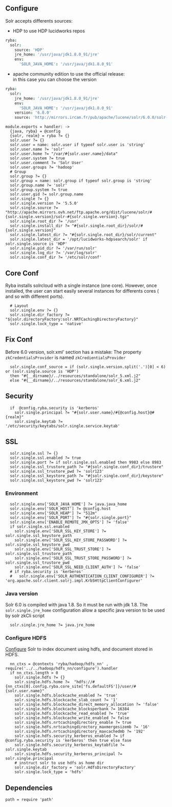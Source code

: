 ## Configure
Solr accepts differents sources:
 - HDP to use HDP lucidworks repos

```cson
ryba:
  solr: 
    source: 'HDP'
    jre_home: '/usr/java/jdk1.8.0_91/jre'
    env:
      'SOLR_JAVA_HOME': '/usr/java/jdk1.8.0_91'
```
 - apache community edition to use the official release:   
 in this case you can choose the version

```cson
ryba:
  solr: 
    jre_home: '/usr/java/jdk1.8.0_91/jre'
    env:
      'SOLR_JAVA_HOME': '/usr/java/jdk1.8.0_91'
    version: '6.0.0'
    source: 'http://mirrors.ircam.fr/pub/apache/lucene/solr/6.0.0/solr-6.0.0.tgz'
```

    module.exports = handler: ->
      {java, ryba} = @config
      {solr, realm} = ryba ?= {}
      solr.user ?= {}
      solr.user = name: solr.user if typeof solr.user is 'string'
      solr.user.name ?= 'solr'
      solr.user.home ?= "/var/#{solr.user.name}/data"
      solr.user.system ?= true
      solr.user.comment ?= 'Solr User'
      solr.user.groups ?= 'hadoop'
      # Group
      solr.group ?= {}
      solr.group = name: solr.group if typeof solr.group is 'string'
      solr.group.name ?= 'solr'
      solr.group.system ?= true
      solr.user.gid ?= solr.group.name
      solr.single ?= {} 
      solr.single.version ?= '5.5.0'
      solr.single.source ?= "http://apache.mirrors.ovh.net/ftp.apache.org/dist/lucene/solr/#{solr.single.version}/solr-#{solr.single.version}.tgz"
      solr.single.root_dir ?= '/usr'
      solr.single.install_dir ?= "#{solr.single.root_dir}/solr/#{solr.single.version}"
      solr.single.latest_dir ?= "#{solr.single.root_dir}/solr/current"
      solr.single.latest_dir = '/opt/lucidworks-hdpsearch/solr' if solr.single.source is 'HDP'
      solr.single.pid_dir ?= '/var/run/solr'
      solr.single.log_dir ?= '/var/log/solr'
      solr.single.conf_dir ?= '/etc/solr/conf'


## Core Conf
Ryba installs solrcloud with a single instance (one core).
However, once installed, the user can start easily several instances for 
differents cores ( and so with different ports).

      # Layout
      solr.single.env ?= {}
      solr.single.dir_factory ?= "${solr.directoryFactory:solr.NRTCachingDirectoryFactory}"
      solr.single.lock_type = 'native'

## Fix Conf
Before 6.0 version, solr.xml'<solrCloud> section has a mistake:
The property `zkCredentialsProvider` is named `zkCredientialsProvider`

      solr.single.conf_source = if (solr.single.version.split('.')[0] < 6) or (solr.single.source is 'HDP')
      then "#{__dirname}/../resources/standalone/solr_5.xml.j2"
      else "#{__dirname}/../resources/standalone/solr_6.xml.j2"

## Security

      if  @config.ryba.security is 'kerberos'
        solr.single.principal ?= "#{solr.user.name}/#{@config.host}@#{realm}"
        solr.single.keytab ?= '/etc/security/keytabs/solr.single.service.keytab'
        

## SSL

      solr.single.ssl ?= {}
      solr.single.ssl.enabled ?= true
      solr.single.port ?= if solr.single.ssl.enabled then 9983 else 8983
      solr.single.ssl_trustore_path ?= "#{solr.single.conf_dir}/trustore"
      solr.single.ssl_trustore_pwd ?= 'solr123'
      solr.single.ssl_keystore_path ?= "#{solr.single.conf_dir}/keystore"
      solr.single.ssl_keystore_pwd ?= 'solr123'

### Environment

      solr.single.env['SOLR_JAVA_HOME'] ?= java.java_home
      solr.single.env['SOLR_HOST'] ?= @config.host
      solr.single.env['SOLR_HEAP'] ?= "512m"
      solr.single.env['SOLR_PORT'] ?= "#{solr.single.port}"
      solr.single.env['ENABLE_REMOTE_JMX_OPTS'] ?= 'false'
      if solr.single.ssl.enabled
        solr.single.env['SOLR_SSL_KEY_STORE'] ?= solr.single.ssl_keystore_path
        solr.single.env['SOLR_SSL_KEY_STORE_PASSWORD'] ?= solr.single.ssl_keystore_pwd
        solr.single.env['SOLR_SSL_TRUST_STORE'] ?= solr.single.ssl_trustore_path
        solr.single.env['SOLR_SSL_TRUST_STORE_PASSWORD'] ?= solr.single.ssl_trustore_pwd
        solr.single.env['SOLR_SSL_NEED_CLIENT_AUTH'] ?= 'false'
      # if ryba.security is 'kerberos'
      #   solr.single.env['SOLR_AUTHENTICATION_CLIENT_CONFIGURER'] ?= 'org.apache.solr.client.solrj.impl.Krb5HttpClientConfigurer'

### Java version
Solr 6.0 is compiled with java 1.8.
So it must be run with jdk 1.8.
The `solr.single.jre_home` configuration allow a specific java version to be used by 
solr zkCli script

      solr.single.jre_home ?= java.jre_home

### Configure HDFS
[Configure][solr-hdfs] Solr to index document using hdfs, and document stored in HDFS.
      
      nn_ctxs = @contexts 'ryba/hadoop/hdfs_nn' , require('../../hadoop/hdfs_nn/configure').handler
      if nn_ctxs.length > 0
        solr.single.hdfs ?= {}
        solr.single.hdfs.home ?=  "hdfs://#{nn_ctxs[0].config.ryba.core_site['fs.defaultFS']}/user/#{solr.user.name}"
        solr.single.hdfs.blockcache_enabled ?= 'true'
        solr.single.hdfs.blockcache_slab_count ?= '1'
        solr.single.hdfs.blockcache_direct_memory_allocation ?= 'false'
        solr.single.hdfs.blockcache_blocksperbank ?= 16384
        solr.single.hdfs.blockcache_read_enabled ?= 'true'
        solr.single.hdfs.blockcache_write_enabled ?= false 
        solr.single.hdfs.nrtcachingdirectory_enable ?= true
        solr.single.hdfs.nrtcachingdirectory_maxmergesizemb ?= '16'
        solr.single.hdfs.nrtcachingdirectory_maxcachedmb ?= '192'
        solr.single.hdfs.security_kerberos_enabled ?= if @config.ryba.security is 'kerberos' then true else fase
        solr.single.hdfs.security_kerberos_keytabfile ?= solr.single.keytab
        solr.single.hdfs.security_kerberos_principal ?= solr.single.principal
        # instruct solr to use hdfs as home dir
        solr.single.dir_factory = 'solr.HdfsDirectoryFactory'
        solr.single.lock_type = 'hdfs'
        
        
  

## Dependencies

    path = require 'path'

[solr-krb5]:https://cwiki.apache.org/confluence/display/solr/Kerberos+Authentication+Plugin
[solr-ssl]: https://cwiki.apache.org/confluence/display/solr/Enabling+SSL#EnablingSSL-RunSolrCloudwithSSL
[solr-auth]: https://cwiki.apache.org/confluence/display/solr/Rule-Based+Authorization+Plugin
[solr-hdfs]: http://fr.hortonworks.com/hadoop-tutorial/searching-data-solr/
